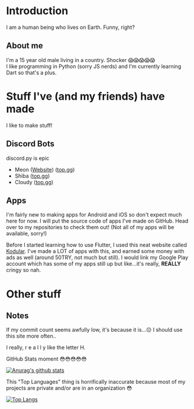 
# Introduction
I am a human being who lives on Earth. Funny, right?
## About me
I'm a 15 year old male living in a country. Shocker :scream::scream::scream::scream::scream:  
I like programming in Python (sorry JS nerds) and I'm currently learning Dart so that's a plus.

# Stuff I've (and my friends) have made
I like to make stuff!

## Discord Bots
discord.py is epic
 - Meon ([Website](https://iamthe2ndhuman.github.io/meon)) ([top.gg](https://top.gg/bot/713066005911568424))
 - Shiba ([top.gg](https://top.gg/bot/718769183885754380))
 - Cloudy ([top.gg](https://top.gg/bot/739424025205538817))
## Apps
I'm fairly new to making apps for Android and iOS so don't expect much here for now.
I will put the source code of apps I've made on GitHub. Head over to my repositories to check them out! (Not all of my apps will be available, sorry!)

Before I started learning how to use Flutter, I used this neat website called [Kodular](https://kodular.io). I've made a LOT of apps with this, and earned some money with ads as well (around 50TRY, not much but still). I would link my Google Play account which has some of my apps still up but like...it's really, **REALLY** cringy so nah.

# Other stuff
## Notes
If my commit count seems awfully low, it's because it is...:pensive: I should use this site more often..

I really, r e a l l y like the letter H. 

GitHub Stats moment :flushed::flushed::flushed::flushed::flushed:

[![Anurag's github stats](https://github-readme-stats.vercel.app/api?username=iamthe2ndhuman)](https://github.com/anuraghazra/github-readme-stats)

This "Top Languages" thing is horrifically inaccurate because most of my projects are private and/or are in an organization :flushed:

[![Top Langs](https://github-readme-stats.vercel.app/api/top-langs/?username=iamthe2ndhuman)](https://github.com/anuraghazra/github-readme-stats)


